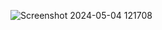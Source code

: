 ![Screenshot 2024-05-04 121708](https://github.com/revistasp/chk-bot/assets/125148176/6c52837f-4163-42fc-ae09-a8bfce95cba3)
